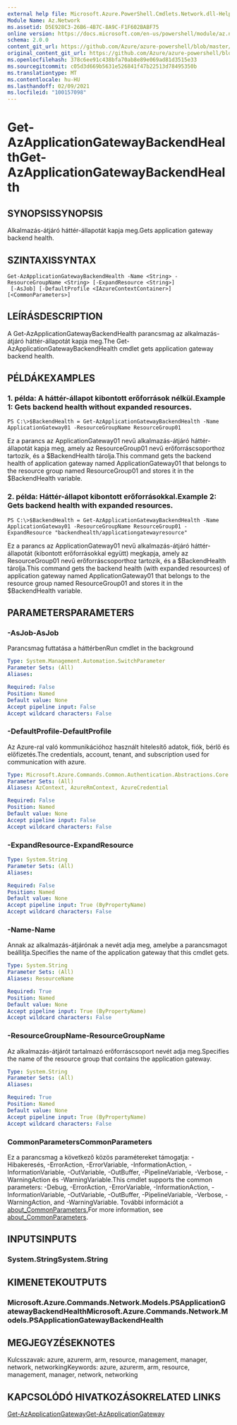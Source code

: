 ```yaml
---
external help file: Microsoft.Azure.PowerShell.Cmdlets.Network.dll-Help.xml
Module Name: Az.Network
ms.assetid: D5E928C3-26B6-4B7C-8A9C-F1F602BABF75
online version: https://docs.microsoft.com/en-us/powershell/module/az.network/get-azapplicationgatewaybackendhealth
schema: 2.0.0
content_git_url: https://github.com/Azure/azure-powershell/blob/master/src/Network/Network/help/Get-AzApplicationGatewayBackendHealth.md
original_content_git_url: https://github.com/Azure/azure-powershell/blob/master/src/Network/Network/help/Get-AzApplicationGatewayBackendHealth.md
ms.openlocfilehash: 378c6ee91c438bfa70ab8e89e069ad81d3515e33
ms.sourcegitcommit: c05d3d669b5631e526841f47b22513d78495350b
ms.translationtype: MT
ms.contentlocale: hu-HU
ms.lasthandoff: 02/09/2021
ms.locfileid: "100157098"
---
```

# <span data-ttu-id="6d40f-101">Get-AzApplicationGatewayBackendHealth</span><span class="sxs-lookup"><span data-stu-id="6d40f-101">Get-AzApplicationGatewayBackendHealth</span></span>

## <span data-ttu-id="6d40f-102">SYNOPSIS</span><span class="sxs-lookup"><span data-stu-id="6d40f-102">SYNOPSIS</span></span>
<span data-ttu-id="6d40f-103">Alkalmazás-átjáró háttér-állapotát kapja meg.</span><span class="sxs-lookup"><span data-stu-id="6d40f-103">Gets application gateway backend health.</span></span>

## <span data-ttu-id="6d40f-104">SZINTAXIS</span><span class="sxs-lookup"><span data-stu-id="6d40f-104">SYNTAX</span></span>

```
Get-AzApplicationGatewayBackendHealth -Name <String> -ResourceGroupName <String> [-ExpandResource <String>]
 [-AsJob] [-DefaultProfile <IAzureContextContainer>] [<CommonParameters>]
```

## <span data-ttu-id="6d40f-105">LEÍRÁS</span><span class="sxs-lookup"><span data-stu-id="6d40f-105">DESCRIPTION</span></span>
<span data-ttu-id="6d40f-106">A Get-AzApplicationGatewayBackendHealth parancsmag az alkalmazás-átjáró háttér-állapotát kapja meg.</span><span class="sxs-lookup"><span data-stu-id="6d40f-106">The Get-AzApplicationGatewayBackendHealth cmdlet gets application gateway backend health.</span></span>

## <span data-ttu-id="6d40f-107">PÉLDÁK</span><span class="sxs-lookup"><span data-stu-id="6d40f-107">EXAMPLES</span></span>

### <span data-ttu-id="6d40f-108">1. példa: A háttér-állapot kibontott erőforrások nélkül.</span><span class="sxs-lookup"><span data-stu-id="6d40f-108">Example 1: Gets backend health without expanded resources.</span></span>
```
PS C:\>$BackendHealth = Get-AzApplicationGatewayBackendHealth -Name ApplicationGateway01 -ResourceGroupName ResourceGroup01
```

<span data-ttu-id="6d40f-109">Ez a parancs az ApplicationGateway01 nevű alkalmazás-átjáró háttér-állapotát kapja meg, amely az ResourceGroup01 nevű erőforráscsoporthoz tartozik, és a $BackendHealth tárolja.</span><span class="sxs-lookup"><span data-stu-id="6d40f-109">This command gets the backend health of application gateway named ApplicationGateway01 that belongs to the resource group named ResourceGroup01 and stores it in the $BackendHealth variable.</span></span>

### <span data-ttu-id="6d40f-110">2. példa: Háttér-állapot kibontott erőforrásokkal.</span><span class="sxs-lookup"><span data-stu-id="6d40f-110">Example 2: Gets backend health with expanded resources.</span></span>
```
PS C:\>$BackendHealth = Get-AzApplicationGatewayBackendHealth -Name ApplicationGateway01 -ResourceGroupName ResourceGroup01 -ExpandResource "backendhealth/applicationgatewayresource"
```

<span data-ttu-id="6d40f-111">Ez a parancs az ApplicationGateway01 nevű alkalmazás-átjáró háttér-állapotát (kibontott erőforrásokkal együtt) megkapja, amely az ResourceGroup01 nevű erőforráscsoporthoz tartozik, és a $BackendHealth tárolja.</span><span class="sxs-lookup"><span data-stu-id="6d40f-111">This command gets the backend health (with expanded resources) of application gateway named ApplicationGateway01 that belongs to the resource group named ResourceGroup01 and stores it in the $BackendHealth variable.</span></span>

## <span data-ttu-id="6d40f-112">PARAMETERS</span><span class="sxs-lookup"><span data-stu-id="6d40f-112">PARAMETERS</span></span>

### <span data-ttu-id="6d40f-113">-AsJob</span><span class="sxs-lookup"><span data-stu-id="6d40f-113">-AsJob</span></span>
<span data-ttu-id="6d40f-114">Parancsmag futtatása a háttérben</span><span class="sxs-lookup"><span data-stu-id="6d40f-114">Run cmdlet in the background</span></span>

```yaml
Type: System.Management.Automation.SwitchParameter
Parameter Sets: (All)
Aliases:

Required: False
Position: Named
Default value: None
Accept pipeline input: False
Accept wildcard characters: False
```

### <span data-ttu-id="6d40f-115">-DefaultProfile</span><span class="sxs-lookup"><span data-stu-id="6d40f-115">-DefaultProfile</span></span>
<span data-ttu-id="6d40f-116">Az Azure-ral való kommunikációhoz használt hitelesítő adatok, fiók, bérlő és előfizetés.</span><span class="sxs-lookup"><span data-stu-id="6d40f-116">The credentials, account, tenant, and subscription used for communication with azure.</span></span>

```yaml
Type: Microsoft.Azure.Commands.Common.Authentication.Abstractions.Core.IAzureContextContainer
Parameter Sets: (All)
Aliases: AzContext, AzureRmContext, AzureCredential

Required: False
Position: Named
Default value: None
Accept pipeline input: False
Accept wildcard characters: False
```

### <span data-ttu-id="6d40f-117">-ExpandResource</span><span class="sxs-lookup"><span data-stu-id="6d40f-117">-ExpandResource</span></span>
```yaml
Type: System.String
Parameter Sets: (All)
Aliases:

Required: False
Position: Named
Default value: None
Accept pipeline input: True (ByPropertyName)
Accept wildcard characters: False
```

### <span data-ttu-id="6d40f-118">-Name</span><span class="sxs-lookup"><span data-stu-id="6d40f-118">-Name</span></span>
<span data-ttu-id="6d40f-119">Annak az alkalmazás-átjárónak a nevét adja meg, amelybe a parancsmagot beállítja.</span><span class="sxs-lookup"><span data-stu-id="6d40f-119">Specifies the name of the application gateway that this cmdlet gets.</span></span>

```yaml
Type: System.String
Parameter Sets: (All)
Aliases: ResourceName

Required: True
Position: Named
Default value: None
Accept pipeline input: True (ByPropertyName)
Accept wildcard characters: False
```

### <span data-ttu-id="6d40f-120">-ResourceGroupName</span><span class="sxs-lookup"><span data-stu-id="6d40f-120">-ResourceGroupName</span></span>
<span data-ttu-id="6d40f-121">Az alkalmazás-átjárót tartalmazó erőforráscsoport nevét adja meg.</span><span class="sxs-lookup"><span data-stu-id="6d40f-121">Specifies the name of the resource group that contains the application gateway.</span></span>

```yaml
Type: System.String
Parameter Sets: (All)
Aliases:

Required: True
Position: Named
Default value: None
Accept pipeline input: True (ByPropertyName)
Accept wildcard characters: False
```

### <span data-ttu-id="6d40f-122">CommonParameters</span><span class="sxs-lookup"><span data-stu-id="6d40f-122">CommonParameters</span></span>
<span data-ttu-id="6d40f-123">Ez a parancsmag a következő közös paramétereket támogatja: -Hibakeresés, -ErrorAction, -ErrorVariable, -InformationAction, -InformationVariable, -OutVariable, -OutBuffer, -PipelineVariable, -Verbose, -WarningAction és -WarningVariable.</span><span class="sxs-lookup"><span data-stu-id="6d40f-123">This cmdlet supports the common parameters: -Debug, -ErrorAction, -ErrorVariable, -InformationAction, -InformationVariable, -OutVariable, -OutBuffer, -PipelineVariable, -Verbose, -WarningAction, and -WarningVariable.</span></span> <span data-ttu-id="6d40f-124">További információt a [about_CommonParameters.](http://go.microsoft.com/fwlink/?LinkID=113216)</span><span class="sxs-lookup"><span data-stu-id="6d40f-124">For more information, see [about_CommonParameters](http://go.microsoft.com/fwlink/?LinkID=113216).</span></span>

## <span data-ttu-id="6d40f-125">INPUTS</span><span class="sxs-lookup"><span data-stu-id="6d40f-125">INPUTS</span></span>

### <span data-ttu-id="6d40f-126">System.String</span><span class="sxs-lookup"><span data-stu-id="6d40f-126">System.String</span></span>

## <span data-ttu-id="6d40f-127">KIMENETEK</span><span class="sxs-lookup"><span data-stu-id="6d40f-127">OUTPUTS</span></span>

### <span data-ttu-id="6d40f-128">Microsoft.Azure.Commands.Network.Models.PSApplicationGatewayBackendHealth</span><span class="sxs-lookup"><span data-stu-id="6d40f-128">Microsoft.Azure.Commands.Network.Models.PSApplicationGatewayBackendHealth</span></span>

## <span data-ttu-id="6d40f-129">MEGJEGYZÉSEK</span><span class="sxs-lookup"><span data-stu-id="6d40f-129">NOTES</span></span>
<span data-ttu-id="6d40f-130">Kulcsszavak: azure, azurerm, arm, resource, management, manager, network, networking</span><span class="sxs-lookup"><span data-stu-id="6d40f-130">Keywords: azure, azurerm, arm, resource, management, manager, network, networking</span></span>

## <span data-ttu-id="6d40f-131">KAPCSOLÓDÓ HIVATKOZÁSOK</span><span class="sxs-lookup"><span data-stu-id="6d40f-131">RELATED LINKS</span></span>

[<span data-ttu-id="6d40f-132">Get-AzApplicationGateway</span><span class="sxs-lookup"><span data-stu-id="6d40f-132">Get-AzApplicationGateway</span></span>](./Get-AzApplicationGateway.md)


